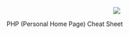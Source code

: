 <p align="center"><img src="https://i.imgur.com/HoG1Cdi.png"></p>


PHP (Personal Home Page) Cheat Sheet
